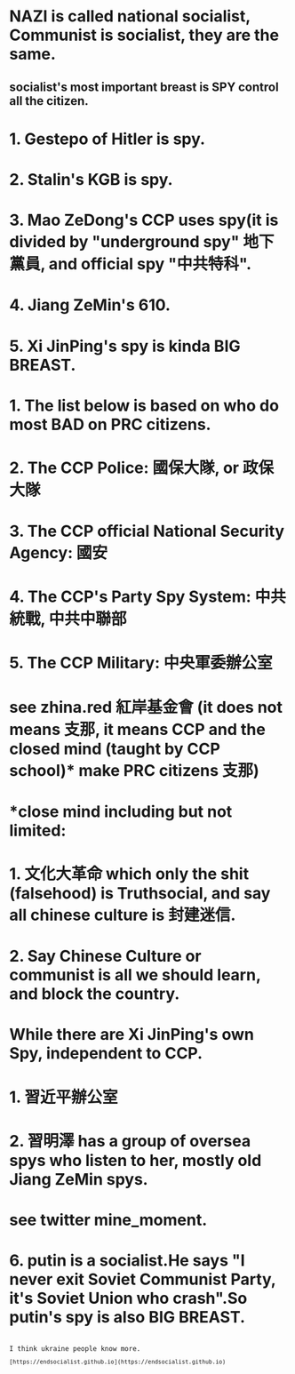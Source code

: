 # NAZI is called national socialist, Communist is socialist, they are the same.
## socialist's most important breast is SPY control all the citizen.
# 1. Gestepo of Hitler is spy.
# 2. Stalin's KGB is spy.
# 3. Mao ZeDong's CCP uses spy(it is divided by "underground spy" 地下黨員, and official spy "中共特科".
# 4. Jiang ZeMin's 610.
# 5. Xi JinPing's spy is kinda BIG BREAST.
#
# 
#
# 1. The list below is based on who do most BAD on PRC citizens.
# 2. The CCP Police: 國保大隊, or 政保大隊
# 3. The CCP official National Security Agency: 國安
# 4. The CCP's Party Spy System: 中共統戰, 中共中聯部
# 5. The CCP Military: 中央軍委辦公室
#
# see zhina.red 紅岸基金會 (it does not means 支那, it means CCP and the closed mind (taught by CCP school)* make PRC citizens 支那)
# *close mind including but not limited: 
# 1. 文化大革命 which only the shit (falsehood) is Truthsocial, and say all chinese culture is 封建迷信.
# 2. Say Chinese Culture or communist is all we should learn, and block the country.

# While there are Xi JinPing's own Spy, independent to CCP.
# 1. 習近平辦公室
# 2. 習明澤 has a group of oversea spys who listen to her, mostly old Jiang ZeMin spys.
# see twitter mine_moment.

# 6. putin is a socialist.He says "I never exit Soviet Communist Party, it's Soviet Union who crash".So putin's spy is also BIG BREAST.
<code>
I think ukraine people know more.
<code/>
[https://endsocialist.github.io](https://endsocialist.github.io)
